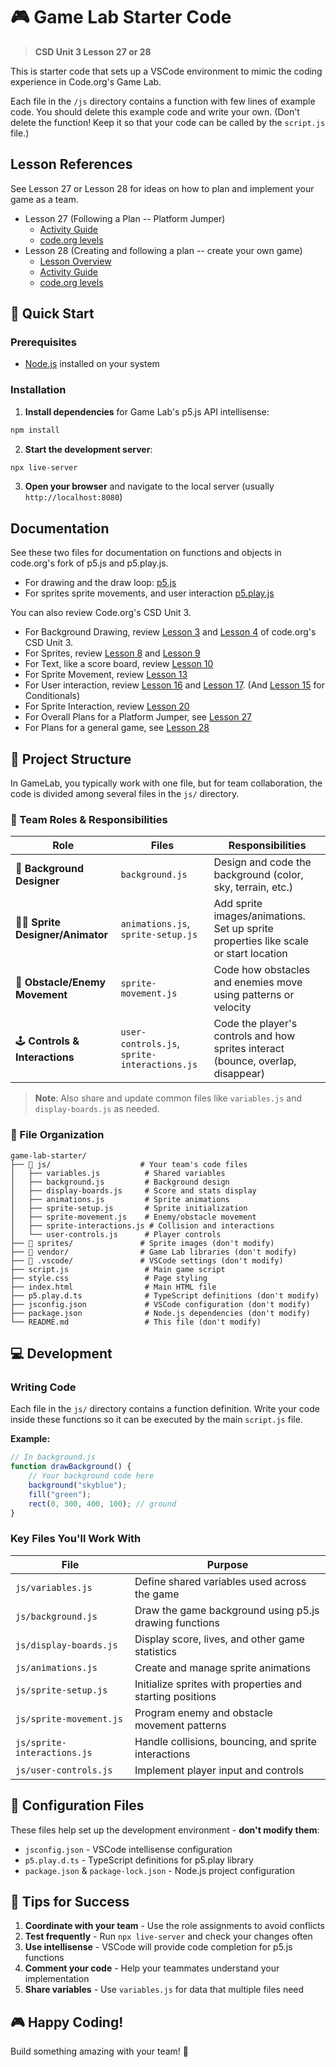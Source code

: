 # 🎮 Game Lab Starter Code

> **CSD Unit 3 Lesson 27 or 28**

This is starter code that sets up a VSCode environment to mimic the coding experience in Code.org's Game Lab.

Each file in the `/js` directory contains a function with few lines of example code. You should delete this example code and write your own. (Don't delete the function! Keep it so that your code can be called by the `script.js` file.)

## Lesson References

See Lesson 27 or Lesson 28 for ideas on how to plan and implement your game as a team.

* Lesson 27 (Following a Plan -- Platform Jumper)
  * [Activity Guide](https://docs.google.com/document/d/1FqTjwpAuFrVidZ_j6aGw895FivFCRO2CZSvhHqWuEik/view?tab=t.0)
  * [code.org levels](https://studio.code.org/courses/csd-2024/units/3/lessons/27/levels/1)
* Lesson 28 (Creating and following a plan -- create your own game)
  * [Lesson Overview](https://studio.code.org/courses/csd-2024/units/3/lessons/28/student)
  * [Activity Guide](https://docs.google.com/document/d/14oPvmdvm_BfOn5KBSov6jyhoEMRHygdNNIXl-fe4g-Q/view?tab=t.0)
  * [code.org levels](https://studio.code.org/courses/csd-2024/units/3/lessons/28/levels/1)


## 🚀 Quick Start

### Prerequisites
- [Node.js](https://nodejs.org/) installed on your system

### Installation

1. **Install dependencies** for Game Lab's p5.js API intellisense:
```bash
npm install
```

2. **Start the development server**:
```bash
npx live-server
```

3. **Open your browser** and navigate to the local server (usually `http://localhost:8080`)

## Documentation

See these two files for documentation on functions and objects in code.org's fork of p5.js and p5.play.js.

* For drawing and the draw loop: [p5.js](https://github.com/rmccrear/codex-lv2-may-2025/blob/main/resources/skill-guides/game-lab-docs/P5_DOCS.md)
* For sprites sprite movements, and user interaction [p5.play.js](https://github.com/rmccrear/codex-lv2-may-2025/blob/main/resources/skill-guides/game-lab-docs/P5_PLAY_DOCS.md)

You can also review Code.org's CSD Unit 3.

* For Background Drawing, review [Lesson 3](https://studio.code.org/courses/csd-2024/units/3/lessons/3/student) and [Lesson 4](https://studio.code.org/courses/csd-2024/units/3/lessons/4/student) of code.org's CSD Unit 3.
* For Sprites, review [Lesson 8](https://studio.code.org/courses/csd-2024/units/3/lessons/8/student) and [Lesson 9](https://studio.code.org/courses/csd-2024/units/3/lessons/9/student)
* For Text, like a score board, review [Lesson 10](https://studio.code.org/courses/csd-2024/units/3/lessons/10/student)
* For Sprite Movement, review [Lesson 13](https://studio.code.org/courses/csd-2024/units/3/lessons/13/student)
* For User interaction, review [Lesson 16](https://studio.code.org/courses/csd-2024/units/3/lessons/16/student) and [Lesson 17](https://studio.code.org/courses/csd-2024/units/3/lessons/17/student). (And [Lesson 15](https://studio.code.org/courses/csd-2024/units/3/lessons/15/student) for Conditionals)
* For Sprite Interaction, review [Lesson 20](https://studio.code.org/courses/csd-2024/units/3/lessons/20/student)
* For Overall Plans for a Platform Jumper, see [Lesson 27](https://studio.code.org/courses/csd-2024/units/3/lessons/27/student)
* For Plans for a general game, see [Lesson 28](https://studio.code.org/courses/csd-2024/units/3/lessons/28/student)

## 📁 Project Structure

In GameLab, you typically work with one file, but for team collaboration, the code is divided among several files in the `js/` directory.

### 🎯 Team Roles & Responsibilities

| **Role** | **Files** | **Responsibilities** |
|----------|-----------|---------------------|
| 🎨 **Background Designer** | `background.js` | Design and code the background (color, sky, terrain, etc.) |
| 🧑‍🎨 **Sprite Designer/Animator** | `animations.js`, `sprite-setup.js` | Add sprite images/animations. Set up sprite properties like scale or start location |
| 👾 **Obstacle/Enemy Movement** | `sprite-movement.js` | Code how obstacles and enemies move using patterns or velocity |
| 🕹️ **Controls & Interactions** | `user-controls.js`, `sprite-interactions.js` | Code the player's controls and how sprites interact (bounce, overlap, disappear) |

> **Note**: Also share and update common files like `variables.js` and `display-boards.js` as needed.

### 📂 File Organization

```
game-lab-starter/
├── 📁 js/                    # Your team's code files
│   ├── variables.js          # Shared variables
│   ├── background.js         # Background design
│   ├── display-boards.js     # Score and stats display
│   ├── animations.js         # Sprite animations
│   ├── sprite-setup.js       # Sprite initialization
│   ├── sprite-movement.js    # Enemy/obstacle movement
│   ├── sprite-interactions.js # Collision and interactions
│   └── user-controls.js      # Player controls
├── 📁 sprites/               # Sprite images (don't modify)
├── 📁 vendor/                # Game Lab libraries (don't modify)
├── 📁 .vscode/               # VSCode settings (don't modify)
├── script.js                 # Main game script
├── style.css                 # Page styling
├── index.html                # Main HTML file
├── p5.play.d.ts              # TypeScript definitions (don't modify)
├── jsconfig.json             # VSCode configuration (don't modify)
├── package.json              # Node.js dependencies (don't modify)
└── README.md                 # This file (don't modify)
```

## 💻 Development

### Writing Code

Each file in the `js/` directory contains a function definition. Write your code inside these functions so it can be executed by the main `script.js` file.

**Example:**
```javascript
// In background.js
function drawBackground() {
    // Your background code here
    background("skyblue");
    fill("green");
    rect(0, 300, 400, 100); // ground
}
```

### Key Files You'll Work With

| **File** | **Purpose** |
|----------|-------------|
| `js/variables.js` | Define shared variables used across the game |
| `js/background.js` | Draw the game background using p5.js drawing functions |
| `js/display-boards.js` | Display score, lives, and other game statistics |
| `js/animations.js` | Create and manage sprite animations |
| `js/sprite-setup.js` | Initialize sprites with properties and starting positions |
| `js/sprite-movement.js` | Program enemy and obstacle movement patterns |
| `js/sprite-interactions.js` | Handle collisions, bouncing, and sprite interactions |
| `js/user-controls.js` | Implement player input and controls |

## 🔧 Configuration Files

These files help set up the development environment - **don't modify them**:

- `jsconfig.json` - VSCode intellisense configuration
- `p5.play.d.ts` - TypeScript definitions for p5.play library
- `package.json` & `package-lock.json` - Node.js project configuration

## 🎯 Tips for Success

1. **Coordinate with your team** - Use the role assignments to avoid conflicts
2. **Test frequently** - Run `npx live-server` and check your changes often
3. **Use intellisense** - VSCode will provide code completion for p5.js functions
4. **Comment your code** - Help your teammates understand your implementation
5. **Share variables** - Use `variables.js` for data that multiple files need

## 🎮 Happy Coding!

Build something amazing with your team! 🚀
